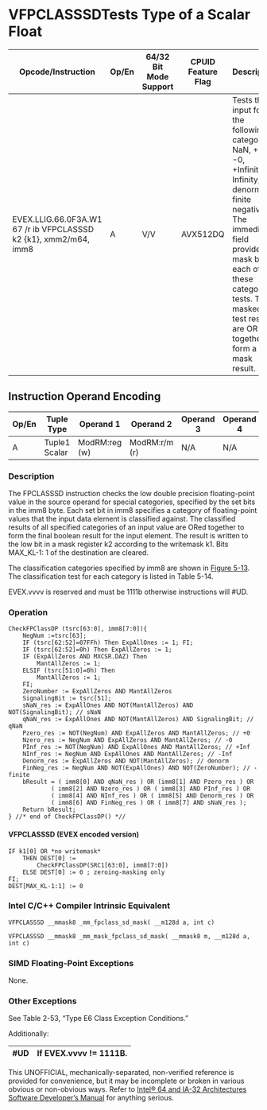 # VFPCLASSSD**Tests Type of a Scalar Float**

| Opcode/Instruction                                               | Op/En | 64/32 Bit Mode Support | CPUID Feature Flag | Description                                                                                                                                                                                                                                             |
| ---------------------------------------------------------------- | ----- | ---------------------- | ------------------ | ------------------------------------------------------------------------------------------------------------------------------------------------------------------------------------------------------------------------------------------------------- |
| EVEX.LLIG.66.0F3A.W1 67 /r ib VFPCLASSSD k2 {k1}, xmm2/m64, imm8 | A     | V/V                    | AVX512DQ           | Tests the input for the following categories: NaN, +0, -0, +Infinity, -Infinity, denormal, finite negative. The immediate field provides a mask bit for each of these category tests. The masked test results are OR-ed together to form a mask result. |

## Instruction Operand Encoding

| Op/En | Tuple Type    | Operand 1     | Operand 2     | Operand 3 | Operand 4 |
| ----- | ------------- | ------------- | ------------- | --------- | --------- |
| A     | Tuple1 Scalar | ModRM:reg (w) | ModRM:r/m (r) | N/A       | N/A       |

### Description

The FPCLASSSD instruction checks the low double precision floating-point value in the source operand for special categories, specified by the set bits in the imm8 byte. Each set bit in imm8 specifies a category of floating-point values that the input data element is classified against. The classified results of all specified categories of an input value are ORed together to form the final boolean result for the input element. The result is written to the low bit in a mask register k2 according to the writemask k1. Bits MAX_KL-1: 1 of the destination are cleared.

The classification categories specified by imm8 are shown in [Figure 5-13](/x86/vfpclasspd#fig-5-13). The classification test for each category is listed in Table 5-14.

EVEX.vvvv is reserved and must be 1111b otherwise instructions will #​​​UD.

### Operation

```
CheckFPClassDP (tsrc[63:0], imm8[7:0]){
    NegNum :=tsrc[63];
    IF (tsrc[62:52]=07FFh) Then ExpAllOnes := 1; FI;
    IF (tsrc[62:52]=0h) Then ExpAllZeros := 1;
    IF (ExpAllZeros AND MXCSR.DAZ) Then
        MantAllZeros := 1;
    ELSIF (tsrc[51:0]=0h) Then
        MantAllZeros := 1;
    FI;
    ZeroNumber := ExpAllZeros AND MantAllZeros
    SignalingBit := tsrc[51];
    sNaN_res := ExpAllOnes AND NOT(MantAllZeros) AND NOT(SignalingBit); // sNaN
    qNaN_res := ExpAllOnes AND NOT(MantAllZeros) AND SignalingBit; // qNaN
    Pzero_res := NOT(NegNum) AND ExpAllZeros AND MantAllZeros; // +0
    Nzero_res := NegNum AND ExpAllZeros AND MantAllZeros; // -0
    PInf_res := NOT(NegNum) AND ExpAllOnes AND MantAllZeros; // +Inf
    NInf_res := NegNum AND ExpAllOnes AND MantAllZeros; // -Inf
    Denorm_res := ExpAllZeros AND NOT(MantAllZeros); // denorm
    FinNeg_res := NegNum AND NOT(ExpAllOnes) AND NOT(ZeroNumber); // -finite
    bResult = ( imm8[0] AND qNaN_res ) OR (imm8[1] AND Pzero_res ) OR
            ( imm8[2] AND Nzero_res ) OR ( imm8[3] AND PInf_res ) OR
            ( imm8[4] AND NInf_res ) OR ( imm8[5] AND Denorm_res ) OR
            ( imm8[6] AND FinNeg_res ) OR ( imm8[7] AND sNaN_res );
    Return bResult;
} //* end of CheckFPClassDP() *//

```

#### VFPCLASSSD (EVEX encoded version)

```
IF k1[0] OR *no writemask*
    THEN DEST[0] :=
        CheckFPClassDP(SRC1[63:0], imm8[7:0])
    ELSE DEST[0] := 0 ; zeroing-masking only
FI;
DEST[MAX_KL-1:1] := 0

```

### Intel C/C++ Compiler Intrinsic Equivalent

```
VFPCLASSSD __mmask8 _mm_fpclass_sd_mask( __m128d a, int c)

```

```
VFPCLASSSD __mmask8 _mm_mask_fpclass_sd_mask( __mmask8 m, __m128d a, int c)

```

### SIMD Floating-Point Exceptions

None.

### Other Exceptions

See Table 2-53, “Type E6 Class Exception Conditions.”

Additionally:

| #​​​UD | If EVEX.vvvv != 1111B. |
| ------ | ---------------------- |

This UNOFFICIAL, mechanically-separated, non-verified reference is provided for convenience, but it may be
incomplete or broken in various obvious or non-obvious
ways. Refer to [Intel® 64 and IA-32 Architectures Software Developer’s Manual](https://software.intel.com/en-us/download/intel-64-and-ia-32-architectures-sdm-combined-volumes-1-2a-2b-2c-2d-3a-3b-3c-3d-and-4) for anything serious.
